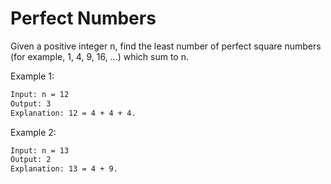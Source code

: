 # Perfect Numbers

Given a positive integer n, find the least number of perfect square numbers (for example, 1, 4, 9, 16, ...) which sum to n.

Example 1:

```bash
Input: n = 12
Output: 3 
Explanation: 12 = 4 + 4 + 4.
```

Example 2:

```bash
Input: n = 13
Output: 2
Explanation: 13 = 4 + 9.
```